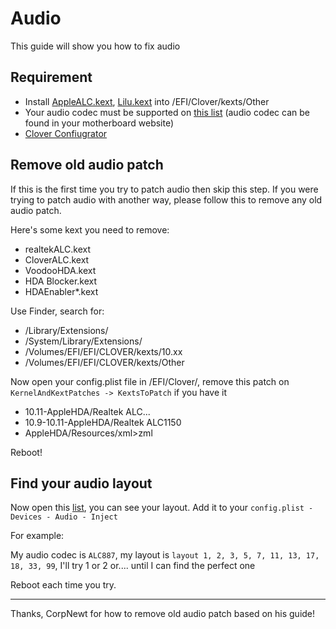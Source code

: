 # Audio

This guide will show you how to fix audio

## Requirement

- Install [AppleALC.kext](https://github.com/vit9696/AppleALC/releases), [Lilu.kext](https://github.com/vit9696/Lilu/releases) into /EFI/Clover/kexts/Other
- Your audio codec must be supported on [this list](https://github.com/vit9696/AppleALC/wiki/Supported-codecs) (audio codec can be found in your motherboard website)
- [Clover Confiugrator](https://mackie100projects.altervista.org/download-clover-configurator/)

## Remove old audio patch

If this is the first time you try to patch audio then skip this step. If you were trying to patch audio with another way, please follow this to remove any old audio patch.

Here's some kext you need to remove:

- realtekALC.kext
- CloverALC.kext
- VoodooHDA.kext
- HDA Blocker.kext
- HDAEnabler*.kext

Use Finder, search for:

- /Library/Extensions/
- /System/Library/Extensions/
- /Volumes/EFI/EFI/CLOVER/kexts/10.xx
- /Volumes/EFI/EFI/CLOVER/kexts/Other

Now open your config.plist file in /EFI/Clover/, remove this patch on `KernelAndKextPatches -> KextsToPatch` if you have it

- 10.11-AppleHDA/Realtek ALC...
- 10.9-10.11-AppleHDA/Realtek ALC1150
- AppleHDA/Resources/xml&gt;zml

Reboot!

## Find your audio layout

Now open this [list](https://github.com/vit9696/AppleALC/wiki/Supported-codecs), you can see your layout. Add it to your `config.plist - Devices - Audio - Inject`

For example:

 My audio codec is `ALC887`, my layout is `layout 1, 2, 3, 5, 7, 11, 13, 17, 18, 33, 99`, I'll try 1 or 2 or.... until I can find the perfect one

Reboot each time you try.

----------------------------------------------------------------

Thanks, CorpNewt for how to remove old audio patch based on his guide!
